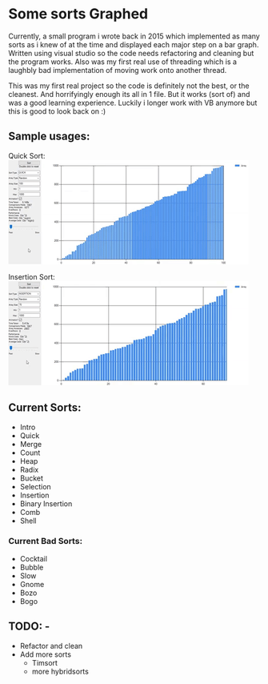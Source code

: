 # Some sorts Graphed

Currently, a small program i wrote back in 2015 which implemented as many sorts as i knew of at the time and displayed each major step on a bar graph.
Written using visual studio so the code needs refactoring and cleaning but the program works. Also was my first real use of threading which is a laughbly bad
implementation of moving work onto another thread.

This was my first real project so the code is definitely not the best, or the cleanest. And horrifyingly enough
its all in 1 file. But it works (sort of) and was a good learning experience. Luckily i longer
work with VB anymore but this is good to look back on :)

## Sample usages:

Quick Sort:  
![](samples/quickSort.gif)   


Insertion Sort:  
![](samples/insertionSort.gif)

## Current Sorts:

* Intro
* Quick
* Merge
* Count
* Heap
* Radix
* Bucket
* Selection
* Insertion
* Binary Insertion
* Comb
* Shell

### Current Bad Sorts:

* Cocktail
* Bubble
* Slow
* Gnome
* Bozo
* Bogo
    
## TODO: -
    
* Refactor and clean
* Add more sorts
  * Timsort
  * more hybridsorts
    